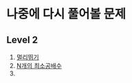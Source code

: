 # 나중에 다시 풀어볼 문제

## Level 2
1. [멀리뛰기](https://school.programmers.co.kr/learn/courses/30/lessons/12914)
2. [N개의 최소공배수](https://school.programmers.co.kr/learn/courses/30/lessons/12953)
3. 